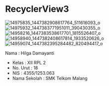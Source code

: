# RecyclerView3

![14975835_1447382908617764_511616093_o](https://cloud.githubusercontent.com/assets/22041608/20010332/471cc1c0-a2da-11e6-9699-975ad8ffc634.png)
![14975932_1447383771951011_390430355_o](https://cloud.githubusercontent.com/assets/22041608/20010333/471f19fc-a2da-11e6-83e0-c1af9039bdac.jpg)
![14958216_1447383538617701_1815526407_o](https://cloud.githubusercontent.com/assets/22041608/20010334/4723657a-a2da-11e6-83d0-936fa501231c.png)
![14958940_1447382408617814_1933520626_o](https://cloud.githubusercontent.com/assets/22041608/20010335/47295c1e-a2da-11e6-9e31-63d62ef323c9.png)
![14959074_1447382395284482_820494417_o](https://cloud.githubusercontent.com/assets/22041608/20010336/47326f52-a2da-11e6-9a4d-ead06c281212.png)

 Nama 		     : Hilga Damayanti 
- Kelas		     : XII RPL 2
- No. Urut     : 18 
- NIS          : 4355/1253.063
- Nama Sekolah : SMK Telkom Malang
